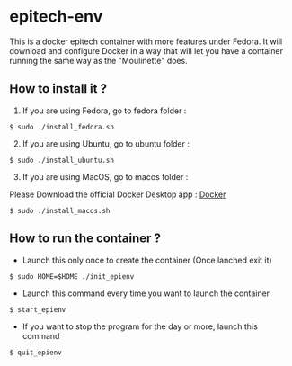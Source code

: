 # epitech-env
This is a docker epitech container with more features under Fedora.
It will download and configure Docker in a way that will let you have a container running the same way as the "Moulinette" does.

## How to install it ?
1. If you are using Fedora, go to fedora folder :
```
$ sudo ./install_fedora.sh
```

2. If you are using Ubuntu, go to ubuntu folder :
```
$ sudo ./install_ubuntu.sh
```

3. If you are using MacOS, go to macos folder :

Please Download the official Docker Desktop app : <a href="https://download.docker.com/mac/stable/Docker.dmg">Docker </a>

```
$ sudo ./install_macos.sh
```

## How to run the container ?

* Launch this only once to create the container (Once lanched exit it)
```
$ sudo HOME=$HOME ./init_epienv
```
* Launch this command every time you want to launch the container
```
$ start_epienv
```
* If you want to stop the program for the day or more, launch this command
```
$ quit_epienv
```

